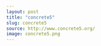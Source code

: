 ```yaml
---
layout: post
title: "concrete5"
slug: concrete5
source: http://www.concrete5.org/
image: concrete5.png
---
```


